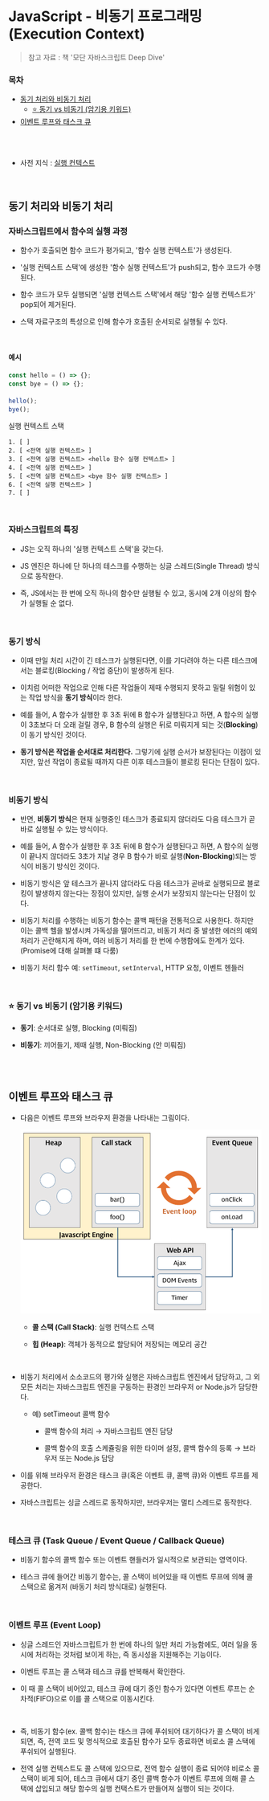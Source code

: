 # JavaScript - 비동기 프로그래밍 (Execution Context)

> 참고 자료 : 책 '모단 자바스크립트 Deep Dive'

<!-- <br/> -->

### 목차

- <a href="https://github.com/SangYoonLee1231/TIL/blob/main/Basic_Language/JavaScript/javascript_asynchronous.md#%EB%8F%99%EA%B8%B0-%EC%B2%98%EB%A6%AC%EC%99%80-%EB%B9%84%EB%8F%99%EA%B8%B0-%EC%B2%98%EB%A6%AC">동기 처리와 비동기 처리</a>
  - <a href="https://github.com/SangYoonLee1231/TIL/blob/main/Basic_Language/JavaScript/javascript_asynchronous.md#%EF%B8%8F-%EB%8F%99%EA%B8%B0-vs-%EB%B9%84%EB%8F%99%EA%B8%B0-%EC%95%94%EA%B8%B0%EC%9A%A9-%ED%82%A4%EC%9B%8C%EB%93%9C">⭐️ 동기 vs 비동기 (암기용 키워드)</a>
- <a href="https://github.com/SangYoonLee1231/TIL/blob/main/Basic_Language/JavaScript/javascript_asynchronous.md#%EC%9D%B4%EB%B2%A4%ED%8A%B8-%EB%A3%A8%ED%94%84%EC%99%80-%ED%83%9C%EC%8A%A4%ED%81%AC-%ED%81%90">이벤트 루프와 태스크 큐</a>
  <!-- - <a href=""></a> -->
  <!-- - <a href=""></a> -->

<br/><br/>

- 사전 지식 : <a href="https://github.com/SangYoonLee1231/TIL/blob/main/Basic_Language/JavaScript/javascript_execution_context.md">실행 컨텍스트</a>

<br/>

## 동기 처리와 비동기 처리

### 자바스크립트에서 함수의 실행 과정

- 함수가 호출되면 함수 코드가 평가되고, '함수 실행 컨텍스트'가 생성된다.

- '실행 컨텍스트 스택'에 생성한 '함수 실행 컨텍스트'가 push되고, 함수 코드가 수행된다.

- 함수 코드가 모두 실행되면 '실행 컨텍스트 스택'에서 해당 '함수 실행 컨텍스트가' pop되어 제거된다.

- 스택 자료구조의 특성으로 인해 함수가 호출된 순서되로 실행될 수 있다.

<br/>

#### 예시

```js
const hello = () => {};
const bye = () => {};

hello();
bye();
```

실행 컨텍스트 스택

```
1. [ ]
2. [ <전역 실행 컨텍스트> ]
3. [ <전역 실행 컨텍스트> <hello 함수 실행 컨텍스트> ]
4. [ <전역 실행 컨텍스트> ]
5. [ <전역 실행 컨텍스트> <bye 함수 실행 컨텍스트> ]
6. [ <전역 실행 컨텍스트> ]
7. [ ]
```

<br/>

### 자바스크립트의 특징

- JS는 오직 하나의 '실행 컨텍스트 스택'을 갖는다.

- JS 엔진은 하나에 단 하나의 테스크를 수행하는 싱글 스레드(Single Thread) 방식으로 동작한다.

- 즉, JS에서는 한 번에 오직 하나의 함수만 실행될 수 있고, 동시에 2개 이상의 함수가 실행될 순 없다.

<br/>

### 동기 방식

- 이때 만일 처리 시간이 긴 테스크가 실행된다면, 이를 기다려야 하는 다른 테스크에서는 블로킹(Blocking / 작업 중단)이 발생하게 된다.

- 이치럼 어떠한 작업으로 인해 다른 작업들이 제때 수행되지 못하고 밀릴 위험이 있는 작업 방식을 **동기 방식**이라 한다.

- 예를 들어, A 함수가 실행한 후 3초 뒤에 B 함수가 실행된다고 하면, A 함수의 실행이 3초보다 더 오래 걸릴 경우, B 함수의 실행은 뒤로 미뤄지게 되는 것(**Blocking**)이 동기 방식인 것이다.

- **동기 방식은 작업을 순서대로 처리한다.** 그렇기에 실행 순서가 보장된다는 이점이 있지만, 앞선 작업이 종료될 때까지 다른 이후 테스크들이 블로킹 된다는 단점이 있다.

<br/>

### 비동기 방식

- 반면, **비동기 방식**은 현재 실행중인 테스크가 종료되지 않더라도 다음 테스크가 곧바로 실행될 수 있는 방식이다.

- 예를 들어, A 함수가 실행한 후 3초 뒤에 B 함수가 실행된다고 하면, A 함수의 실행이 끝나지 않더라도 3초가 지날 경우 B 함수가 바로 실행(**Non-Blocking**)되는 방식이 비동기 방식인 것이다.

- 비동기 방식은 앞 테스크가 끝나지 않더라도 다음 테스크가 곧바로 실행되므로 블로킹이 발생하지 않는다는 장점이 있지만, 실행 순서가 보장되지 않는다는 단점이 있다.

- 비동기 처리를 수행하는 비동기 함수는 콜백 패턴을 전통적으로 사용한다. 하지만 이는 콜백 헬을 발생시켜 가독성을 떨어뜨리고, 비동기 처리 중 발생한 에러의 예외 처리가 곤란해지게 하며, 여러 비동기 처리를 한 번에 수행함에도 한계가 있다. (Promise에 대해 살펴볼 떄 다룸)

- 비동기 처리 함수 예: `setTimeout`, `setInterval`, HTTP 요청, 이벤트 헨들러

<br/>

### ⭐️ 동기 vs 비동기 (암기용 키워드)

- **동기**: 순서대로 실행, Blocking (미뤄짐)

- **비동기**: 끼어들기, 제때 실행, Non-Blocking (안 미뤄짐)

<br/><br/>

## 이벤트 루프와 태스크 큐

- 다음은 이벤트 루프와 브라우저 환경을 나타내는 그림이다.

  <img src="img/event_loop.png" width="500"/>

  - **콜 스택 (Call Stack)**: 실행 컨텍스트 스택

  - **힙 (Heap)**: 객체가 동적으로 할당되어 저장되는 메모리 공간

<br/>

- 비동기 처리에서 소소코드의 평가와 실행은 자바스크립트 엔진에서 담당하고, 그 외 모든 처리는 자바스크립트 엔진을 구동하는 환경인 브라우저 or Node.js가 담당한다.

  - 예) setTimeout 콜백 함수

    - 콜백 함수의 처리 → 자바스크립트 엔진 담당

    - 콜백 함수의 호출 스케쥴링을 위한 타이머 설정, 콜백 함수의 등록 → 브라우저 또는 Node.js 담당

- 이를 위해 브라우저 환경은 태스크 큐(혹은 이벤트 큐, 콜백 큐)와 이벤트 루프를 제공한다.

- 자바스크립트는 싱글 스레드로 동작하지만, 브라우저는 멀티 스레드로 동작한다.

<br/>

### 테스크 큐 (Task Queue / Event Queue / Callback Queue)

- 비동기 함수의 콜백 함수 또는 이벤트 핸들러가 일시적으로 보관되는 영역이다.

- 테스크 큐에 들어간 비동기 함수는, 콜 스택이 비어있을 때 이벤트 루프에 의해 콜 스택으로 옮겨저 (바동기 처리 방식대로) 실행된다.

<br/>

### 이벤트 루프 (Event Loop)

- 싱글 스레드인 자바스크립트가 한 번에 하나의 일만 처리 가능함에도, 여러 일을 동시에 처리하는 것처럼 보이게 하는, 즉 동시성을 지원해주는 기능이다.

- 이벤트 루프는 콜 스택과 테스크 큐를 반복해서 확인한다.

- 이 때 콜 스택이 비어있고, 테스크 큐에 대기 중인 함수가 있다면 이벤트 루프는 순차적(FIFO)으로 이를 콜 스택으로 이동시킨다.

<br/>

- 즉, 비동기 함수(ex. 콜백 함수)는 태스크 큐에 푸쉬되어 대기하다가 콜 스택이 비게 되면, 즉, 전역 코드 및 명식적으로 호출된 함수가 모두 종료하면 비로소 콜 스택에 푸쉬되어 실행된다.

- 전역 실행 컨텍스트도 콜 스택에 있으므로, 전역 함수 실행이 종료 되어야 비로소 콜 스택이 비게 되어, 테스크 큐에서 대기 중인 콜백 함수가 이벤트 루프에 의해 콜 스택에 삽입되고 해당 함수의 실행 컨택스트가 만들어져 실행이 되는 것이다.

<br/><br/>
